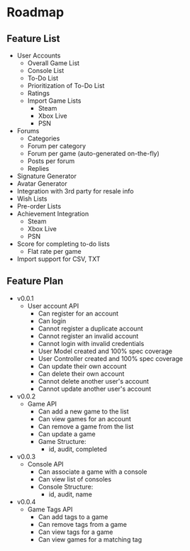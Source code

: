 Roadmap
=======

Feature List
------------

- User Accounts
    - Overall Game List
    - Console List
    - To-Do List
    - Prioritization of To-Do List
    - Ratings
    - Import Game Lists
        - Steam
        - Xbox Live
        - PSN
- Forums
     - Categories
     - Forum per category
     - Forum per game (auto-generated on-the-fly)
     - Posts per forum
     - Replies
- Signature Generator
- Avatar Generator
- Integration with 3rd party for resale info
- Wish Lists
- Pre-order Lists
- Achievement Integration
    - Steam
    - Xbox Live
    - PSN
- Score for completing to-do lists
    - Flat rate per game
- Import support for CSV, TXT

Feature Plan
------------

- v0.0.1
  - User account API
    + Can register for an account
    + Can login
    + Cannot register a duplicate account
    + Cannot register an invalid account
    + Cannot login with invalid credentials
    + User Model created and 100% spec coverage
    + User Controller created and 100% spec coverage
    + Can update their own account
    + Can delete their own account
    + Cannot delete another user's account
    + Cannot update another user's account
- v0.0.2
  - Game API
    - Can add a new game to the list
    - Can view games for an account
    - Can remove a game from the list
    - Can update a game
    - Game Structure:
      - id, audit, completed
- v0.0.3
  - Console API
    - Can associate a game with a console
    - Can view list of consoles
    - Console Structure:
      - id, audit, name
- v0.0.4
  - Game Tags API
    - Can add tags to a game
    - Can remove tags from a game
    - Can view tags for a game
    - Can view games for a matching tag
